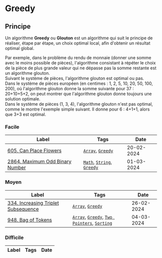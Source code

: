 # Greedy

## Principe

Un algorithme **Greedy** ou **Glouton** est un algorithme qui suit le principe de réaliser, étape par étape, un choix optimal local, afin d'obtenir un résultat optimal global.

Par exemple, dans le problème du rendu de monnaie (donner une somme avec le moins possible de pièces), l'algorithme consistant à répéter le choix de la pièce de plus grande valeur qui ne dépasse pas la somme restante est un algorithme glouton.  
Suivant le système de pièces, l'algorithme glouton est optimal ou pas.  
Dans le système de pièces européen (en centimes : 1, 2, 5, 10, 20, 50, 100, 200), où l'algorithme glouton donne la somme suivante pour 37 : 20+10+5+2, on peut montrer que l'algorithme glouton donne toujours une solution optimale.  
Dans le système de pièces (1, 3, 4), l'algorithme glouton n'est pas optimal, comme le montre l'exemple simple suivant. Il donne pour 6 : 4+1+1, alors que 3+3 est optimal.

### Facile

| Label                                                                          | Tags                                                                  | Date       |
| ------------------------------------------------------------------------------ | --------------------------------------------------------------------- | ---------- |
| [605. Can Place Flowers](../0605.%20Can%20Place%20Flowers/)                    | [`Array`](./array.md), [`Greedy`](./greedy.md)                        | 20-02-2024 |
| [2864. Maximum Odd Binary Number](../2864.%20Maximum%20Odd%20Binary%20Number/) | [`Math`](./math.md), [`String`](./string.md), [`Greedy`](./greedy.md) | 01-03-2024 |

### Moyen

| Label                                                                                 | Tags                                                                                                           | Date       |
| ------------------------------------------------------------------------------------- | -------------------------------------------------------------------------------------------------------------- | ---------- |
| [334. Increasing Triplet Subsequence](../0334.%20Increasing%20Triplet%20Subsequence/) | [`Array`](./array.md), [`Greedy`](./greedy.md)                                                                 | 26-02-2024 |
| [948. Bag of Tokens](../0948.%20Bag%20of%20Tokens/)                                   | [`Array`](./array.md), [`Greedy`](./greedy.md), [`Two Pointers`](./two_pointers.md), [`Sorting`](./sorting.md) | 04-03-2024 |

### Difficile

| Label | Tags | Date |
| ----- | ---- | ---- |
